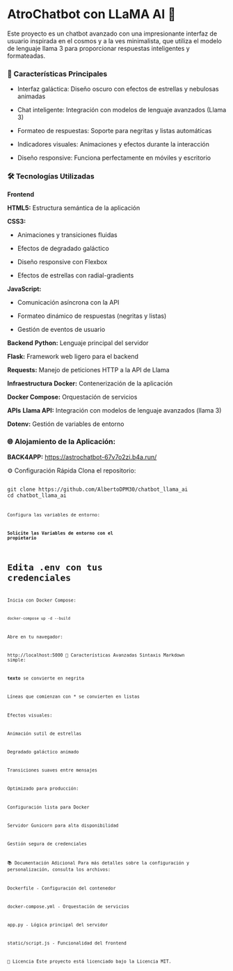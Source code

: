 <h1>AtroChatbot con LLaMA AI 🌌</h1>
Este proyecto es un chatbot avanzado con una impresionante interfaz de usuario inspirada en el cosmos y a la ves minimalista, que utiliza el modelo de lenguaje llama 3 para proporcionar respuestas inteligentes y formateadas.

<h3>🚀 Características Principales</h3>

- Interfaz galáctica: Diseño oscuro con efectos de estrellas y nebulosas animadas

- Chat inteligente: Integración con modelos de lenguaje avanzados (Llama 3)

- Formateo de respuestas: Soporte para negritas y listas automáticas

- Indicadores visuales: Animaciones y efectos durante la interacción

- Diseño responsive: Funciona perfectamente en móviles y escritorio

<h3>🛠️ Tecnologías Utilizadas</h3>

**Frontend**

**HTML5:** Estructura semántica de la aplicación

**CSS3:**

- Animaciones y transiciones fluidas

- Efectos de degradado galáctico

- Diseño responsive con Flexbox

- Efectos de estrellas con radial-gradients

**JavaScript:**

- Comunicación asíncrona con la API

- Formateo dinámico de respuestas (negritas y listas)

- Gestión de eventos de usuario

**Backend**
**Python:** Lenguaje principal del servidor

**Flask:** Framework web ligero para el backend

**Requests:** Manejo de peticiones HTTP a la API de Llama

**Infraestructura**
**Docker:** Contenerización de la aplicación

**Docker Compose:** Orquestación de servicios

**APIs**
**Llama API:** Integración con modelos de lenguaje avanzados (llama 3)

**Dotenv:** Gestión de variables de entorno

<h3>🌐 Alojamiento de la Aplicación:</h3>

**BACK4APP:**
https://astrochatbot-67v7o2zi.b4a.run/

⚙️ Configuración Rápida
Clona el repositorio:

<code>
git clone https://github.com/AlbertoDPM30/chatbot_llama_ai
cd chatbot_llama_ai
<code>

Configura las variables de entorno:

**Solicite las Variables de entorno con el propietario**

# Edita .env con tus credenciales

Inicia con Docker Compose:

<code>docker-compose up -d --build</code>

Abre en tu navegador:

http://localhost:5000
🌟 Características Avanzadas
Sintaxis Markdown simple:

**texto** se convierte en negrita

Líneas que comienzan con \* se convierten en listas

Efectos visuales:

Animación sutil de estrellas

Degradado galáctico animado

Transiciones suaves entre mensajes

Optimizado para producción:

Configuración lista para Docker

Servidor Gunicorn para alta disponibilidad

Gestión segura de credenciales

📚 Documentación Adicional
Para más detalles sobre la configuración y personalización, consulta los archivos:

Dockerfile - Configuración del contenedor

docker-compose.yml - Orquestación de servicios

app.py - Lógica principal del servidor

static/script.js - Funcionalidad del frontend

📄 Licencia
Este proyecto está licenciado bajo la Licencia MIT.
